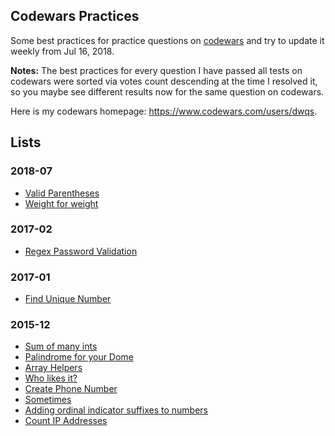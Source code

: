 ## Codewars Practices
Some best practices for practice questions on [codewars](http://www.codewars.com/) and try to update it weekly from Jul 16, 2018.

**Notes:** The best practices for every question I have passed all tests on codewars were sorted via votes count descending at the time I resolved it, so you maybe see different results now for the same question on codewars.

Here is my codewars homepage: https://www.codewars.com/users/dwqs.

## Lists
### 2018-07
* [Valid Parentheses](codewars/201807/valid-parentheses.md)
* [Weight for weight](codewars/201807/weight-for-weight.md)

### 2017-02
* [Regex Password Validation](codewars/git/regex-password-validation.md)

### 2017-01
* [Find Unique Number](codewars/201701/find-unique-number.md)

### 2015-12
* [Sum of many ints](codewars/201512/sum-of-many-ints.md)
* [Palindrome for your Dome](codewars/201512/palindrome-for-your-dome.md)
* [Array Helpers](codewars/201512/array-helpers.md)
* [Who likes it?](codewars/201512/who-likes-it.md)
* [Create Phone Number](codewars/201512/create-phone-number.md)
* [Sometimes](codewars/201512/sometimes.md)
* [Adding ordinal indicator suffixes to numbers](codewars/201512/adding-ordinal-indicator-suffixes-to-numbers.md)
* [Count IP Addresses](codewars/201512/count-ip-address.md)


